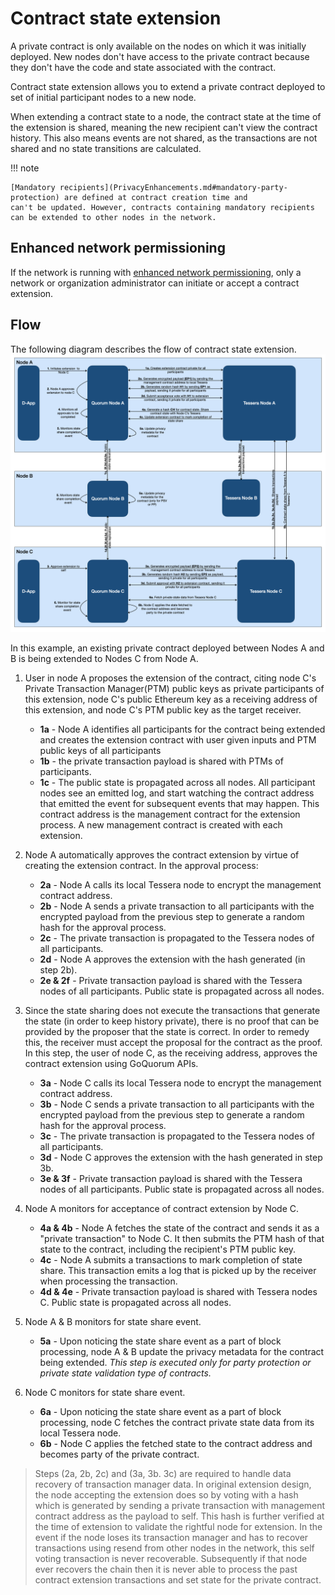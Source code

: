 # Contract state extension

A private contract is only available on the nodes on which it was initially deployed.
New nodes don't have access to the private contract because they don't have the code and state associated with the contract.

Contract state extension allows you to extend a private contract deployed to set of initial participant nodes to
a new node.

When extending a contract state to a node, the contract state at the time of the extension is shared, meaning the new recipient can't view the contract history.
This also means events are not shared, as the transactions are not shared and no state transitions are calculated.

!!! note

    [Mandatory recipients](PrivacyEnhancements.md#mandatory-party-protection) are defined at contract creation time and
    can't be updated. However, contracts containing mandatory recipients can be extended to other nodes in the network.

## Enhanced network permissioning

If the network is running with [enhanced network permissioning](../PermissionsOverview.md#enhanced-network-permissioning),
only a network or organization administrator can initiate or accept a contract extension.

## Flow

The following diagram describes the flow of contract state extension.
![contract state extension diagram](../../images/ContractStateExtension.png)

In this example, an existing private contract deployed between Nodes A and B is being extended to Nodes C from Node A.

1. User in node A proposes the extension of the contract, citing node C's Private Transaction Manager(PTM)
   public keys as private participants of this extension, node C's public Ethereum key as a receiving
   address of this extension, and node C's PTM public key as the target receiver.
    - **1a** - Node A identifies all participants for the contract being extended and creates the extension contract with user given inputs and PTM public keys of all participants
    - **1b** - the private transaction payload is shared with PTMs of participants.
    - **1c** - The public state is propagated across all nodes. All participant nodes see an emitted log,
      and start watching the contract address that emitted the event for subsequent events that may happen. This contract address is the management contract for the extension process. A new management contract is created with each extension.

1. Node A automatically approves the contract extension by virtue of creating the extension contract.
   In the approval process:
    - **2a** - Node A calls its local Tessera node to encrypt the management contract address.
    - **2b** - Node A sends a private transaction to all participants with the encrypted payload from the previous step to generate a random hash for the approval process.
    - **2c** - The private transaction is propagated to the Tessera nodes of all participants.
    - **2d** - Node A approves the extension with the hash generated (in step 2b).
    - **2e & 2f** - Private transaction payload is shared with the Tessera nodes of all participants. Public state is propagated across all nodes.

1. Since the state sharing does not execute the transactions that generate the state
   (in order to keep history private), there is no proof that can be provided by the proposer
   that the state is correct. In order to remedy this, the receiver must accept the proposal for the
   contract as the proof. In this step, the user of node C, as the receiving address, approves the contract extension using GoQuorum APIs.
    - **3a** - Node C calls its local Tessera node to encrypt the management contract address.
    - **3b** - Node C sends a private transaction to all participants with the encrypted payload from the previous step to generate a random hash for the approval process.
    - **3c** - The private transaction is propagated to the Tessera nodes of all participants.
    - **3d** - Node C approves the extension with the hash generated in step 3b.
    - **3e & 3f** - Private transaction payload is shared with the Tessera nodes of all participants. Public state is propagated across all nodes.

1. Node A monitors for acceptance of contract extension by Node C.
    - **4a & 4b** - Node A fetches the state of the contract and sends it as a "private transaction"
    to Node C. It then submits the PTM hash of that state to the contract, including the recipient's
    PTM public key.
    - **4c** - Node A submits a transactions to mark completion of state share. This transaction emits
    a log that is picked up by the receiver when processing the transaction.
    - **4d & 4e** - Private transaction payload is shared with Tessera nodes C. Public state is
      propagated across all nodes.

1. Node A & B monitors for state share event.
    - **5a** - Upon noticing the state share event as a part of block processing, node A & B update the privacy metadata for the contract being extended. *This step is executed only for party protection or private state validation type of contracts.*

1. Node C monitors for state share event.
    - **6a** - Upon noticing the state share event as a part of block processing, node C fetches the
    contract private state data from its local Tessera node.
    - **6b** - Node C applies the fetched state to the contract address and becomes party of the private contract.

> Steps (2a, 2b, 2c) and (3a, 3b. 3c) are required to handle data recovery of transaction manager data.
> In original extension design, the node accepting the extension does so by voting with a hash which is generated by sending a private transaction with management contract address as the payload to self.
> This hash is further verified at the time of extension to validate the rightful node for extension.
> In the event if the node loses its transaction manager and has to recover transactions using resend from other nodes in the network, this self voting transaction is never recoverable.
> Subsequently if that node ever recovers the chain then it is never able to process the past contract extension transactions and set state for the private contract.

